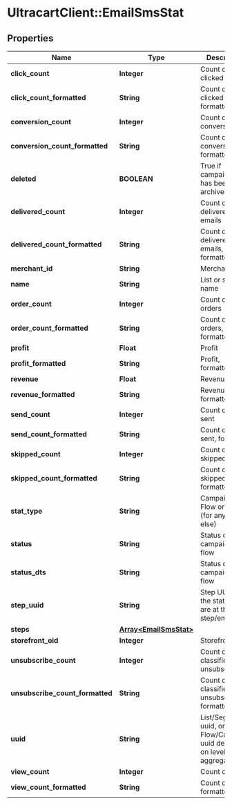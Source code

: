 # UltracartClient::EmailSmsStat

## Properties
Name | Type | Description | Notes
------------ | ------------- | ------------- | -------------
**click_count** | **Integer** | Count of clicked emails | [optional] 
**click_count_formatted** | **String** | Count of clicked emails, formatted | [optional] 
**conversion_count** | **Integer** | Count of conversions | [optional] 
**conversion_count_formatted** | **String** | Count of conversions, formatted | [optional] 
**deleted** | **BOOLEAN** | True if campaign/flow has been archived | [optional] 
**delivered_count** | **Integer** | Count of delivered emails | [optional] 
**delivered_count_formatted** | **String** | Count of delivered emails, formatted | [optional] 
**merchant_id** | **String** | Merchant ID | [optional] 
**name** | **String** | List or segment name | [optional] 
**order_count** | **Integer** | Count of orders | [optional] 
**order_count_formatted** | **String** | Count of orders, formatted | [optional] 
**profit** | **Float** | Profit | [optional] 
**profit_formatted** | **String** | Profit, formatted | [optional] 
**revenue** | **Float** | Revenue | [optional] 
**revenue_formatted** | **String** | Revenue, formatted | [optional] 
**send_count** | **Integer** | Count of emails sent | [optional] 
**send_count_formatted** | **String** | Count of emails sent, formatted | [optional] 
**skipped_count** | **Integer** | Count of skipped emails | [optional] 
**skipped_count_formatted** | **String** | Count of skipped emails, formatted | [optional] 
**stat_type** | **String** | Campaign, Flow or None (for anything else) | [optional] 
**status** | **String** | Status of campaign or flow | [optional] 
**status_dts** | **String** | Status dts of campaign or flow | [optional] 
**step_uuid** | **String** | Step UUID if the statistics are at the step/email level | [optional] 
**steps** | [**Array&lt;EmailSmsStat&gt;**](EmailSmsStat.md) |  | [optional] 
**storefront_oid** | **Integer** | Storefront oid | [optional] 
**unsubscribe_count** | **Integer** | Count of emails classified as unsubscribe | [optional] 
**unsubscribe_count_formatted** | **String** | Count of emails classified as unsubscribe, formatted | [optional] 
**uuid** | **String** | List/Segment uuid, or Flow/Campaign uuid depending on level of stat aggregation. | [optional] 
**view_count** | **Integer** | Count of views | [optional] 
**view_count_formatted** | **String** | Count of views, formatted | [optional] 


